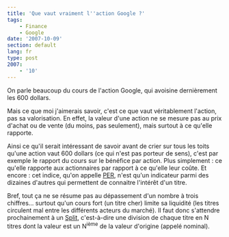 ```yaml
---
title: 'Que vaut vraiment l''action Google ?'
tags:
    - Finance
    - Google
date: '2007-10-09'
section: default
lang: fr
type: post
2007:
    - '10'
---
```


On parle beaucoup du cours de l'action Google, qui avoisine dernièrement les 600 dollars.

Mais ce que moi j'aimerais savoir, c'est ce que vaut véritablement l'action, pas sa valorisation. En effet, la valeur d'une action ne se mesure pas au prix d'achat ou de vente (du moins, pas seulement), mais surtout à ce qu'elle rapporte.

Ainsi ce qu'il serait intéressant de savoir avant de crier sur tous les toits qu'une action vaut 600 dollars (ce qui n'est pas porteur de sens), c'est par exemple le rapport du cours sur le bénéfice par action. Plus simplement : ce qu'elle rapporte aux actionnaires par rapport à ce qu'elle leur coûte. Et encore : cet indice, qu'on appelle [PER](http://fr.wikipedia.org/wiki/Price_Earning_Ratio), n'est qu'un indicateur parmi des dizaines d'autres qui permettent de connaitre l'intérêt d'un titre.

Bref, tout ça ne se résume pas au dépassement d'un nombre à trois chiffres… surtout qu'un cours fort (un titre cher) limite sa liquidité (les titres circulent mal entre les différents acteurs du marché). Il faut donc s'attendre prochainement à un [Split](http://fr.wikipedia.org/wiki/Fractionnement_d%27actions), c'est-à-dire une division de chaque titre en N titres dont la valeur est un N<sup>ième</sup> de la valeur d'origine (appelé nominal).